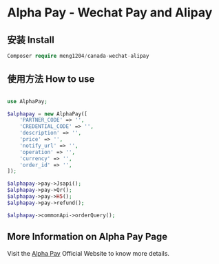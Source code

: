 # Alpha Pay - Wechat Pay and Alipay

## 安装 Install
```php
Composer require meng1204/canada-wechat-alipay
```

## 使用方法 How to use
```php

use AlphaPay;

$alphapay = new AlphaPay([
    'PARTNER_CODE' => '',
    'CREDENTIAL_CODE' => '',
    'description' => '',
    'price' => '',
    'notify_url' => '',
    'operation' => '',
    'currency' => '',
    'order_id' => '',
]);

$alphapay->pay->Jsapi();
$alphapay->pay->Qr();
$alphapay->pay->H5();
$alphapay->pay->refund();

$alphapay->commonApi->orderQuery();
```

## More Information on Alpha Pay Page

Visit the [Alpha Pay](https://www.alphapay.ca/) Official Website to know more details.

